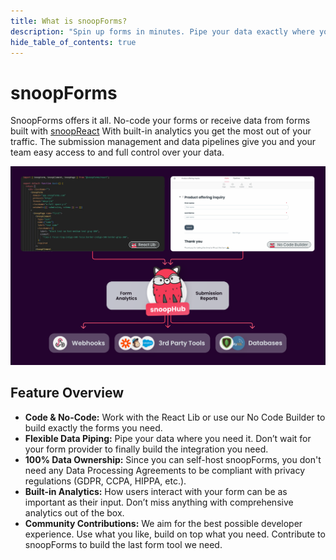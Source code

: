 ```yaml
---
title: What is snoopForms?
description: "Spin up forms in minutes. Pipe your data exactly where you need it. Maximize your results with juicy analytics."
hide_table_of_contents: true
---
```


# snoopForms

SnoopForms offers it all. No-code your forms or receive data from forms built with [snoopReact](/) With built-in analytics you get the most out of your traffic. The submission management and data pipelines give you and your team easy access to and full control over your data.

![snoopHub Explainer](./img/platform-explainer.svg)

## Feature Overview

- **Code & No-Code:** Work with the React Lib or use our No Code Builder to build exactly the forms you need.
- **Flexible Data Piping:** Pipe your data where you need it. Don’t wait for your form provider to finally build the integration you need.
- **100% Data Ownership:** Since you can self-host snoopForms, you don't need any Data Processing Agreements to be compliant with privacy regulations (GDPR, CCPA, HIPPA, etc.).
- **Built-in Analytics:** How users interact with your form can be as important as their input. Don’t miss anything with comprehensive analytics out of the box.
- **Community Contributions:** We aim for the best possible developer experience. Use what you like, build on top what you need. Contribute to snoopForms to build the last form tool we need.

